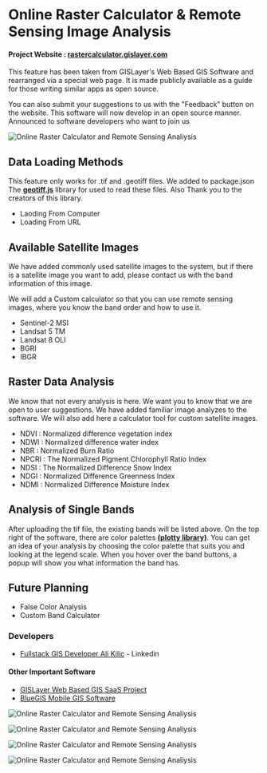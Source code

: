 # Online Raster Calculator & Remote Sensing Image Analysis
#### Project Website : [rastercalculator.gislayer.com](https://rastercalculator.gislayer.com/ "https://rastercalculator.gislayer.com/")

This feature has been taken from GISLayer's Web Based GIS Software and rearranged via a special web page.  It is made publicly available as a guide for those writing similar apps as open source.

You can also submit your suggestions to us with the "Feedback" button on the website.  This software will now develop in an open source manner. Announced to software developers who want to join us

![Online Raster Calculator and Remote Sensing Analiysis](https://static.wixstatic.com/media/638a67_54d044285653458dbbc1bbbc80b02d69~mv2.jpg)

## Data Loading Methods
This feature only works for .tif and .geotiff files. We added to package.json The **[geotiff.js](https://www.npmjs.com/package/geotiff "geotiff.js")** library for used to read these files. Also Thank you to the creators of this library.

- Laoding From Computer
- Loading From URL

## Available Satellite Images
We have added commonly used satellite images to the system, but if there is a satellite image you want to add, please contact us with the band information of this image. 

We will add a Custom calculator so that you can use remote sensing images, where you know the band order and how to use it.

- Sentinel-2 MSI
- Landsat 5 TM
- Landsat 8 OLI
- BGRI
- IBGR

## Raster Data Analysis
We know that not every analysis is here. We want you to know that we are open to user suggestions. We have added familiar image analyzes to the software. We will also add here a calculator tool for custom satellite images. 
- NDVI : Normalized difference vegetation index
- NDWI : Normalized difference water index
- NBR : Normalized Burn Ratio
- NPCRI : The Normalized Pigment Chlorophyll Ratio Index
- NDSI : The Normalized Difference Snow Index
- NDGI : Normalized Difference Greenness Index
- NDMI : Normalized Difference Moisture Index

## Analysis of Single Bands
After uploading the tif file, the existing bands will be listed above. On the top right of the software, there are color palettes **[(plotty library)](https://www.npmjs.com/package/plotty "(plotty library)")**. You can get an idea of your analysis by choosing the color palette that suits you and looking at the legend scale. When you hover over the band buttons, a popup will show you what information the band has. 

## Future Planning
-  False Color Analysis
- Custom Band Calculator

### Developers
- [Fullstack GIS Developer Ali Kilic](https://www.linkedin.com/in/alikilicharita/ "Ali Kilic") - Linkedin

#### Other Important Software
- [GISLayer Web Based GIS SaaS Project](https://editor.gislayer.com/ "GISLayer Web Based GIS SaaS Project")
- [BlueGIS Mobile GIS Software](https://play.google.com/store/apps/details?id=com.gislayer.bluegis&hl=en_US&gl=US "BlueGIS Mobile GIS Software")

![Online Raster Calculator and Remote Sensing Analiysis](https://static.wixstatic.com/media/638a67_7ec7e01efb834ea685360ce6cb8c742c~mv2.jpg)

![Online Raster Calculator and Remote Sensing Analiysis](https://static.wixstatic.com/media/638a67_111425af61494774916f174224a6a4a8~mv2.jpg)

![Online Raster Calculator and Remote Sensing Analiysis](https://static.wixstatic.com/media/638a67_f61918606f164f0988faf68fca8fc368~mv2.jpg)

![Online Raster Calculator and Remote Sensing Analiysis](https://static.wixstatic.com/media/638a67_e3382dcfe3f74d659259b4b958e5bd5d~mv2.jpg)